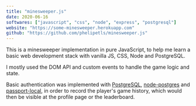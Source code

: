 ```yaml
---
title: "minesweeper.js"
date: 2020-06-16
softwares: ["javascript", "css", "node", "express", "postgresql"]
website: "https://some-minesweeper.herokuapp.com"
github: "https://github.com/phelipetls/minesweeper.js"
---
```


This is a minesweeper implementation in pure JavaScript, to help me learn a
basic web development stack with vanilla JS, CSS, Node and PostgreSQL.

I mostly used the DOM API and custom events to handle the game logic and state.

Basic authentication was implemented with [PostgreSQL](https://postgresql.org/),
[node-postgres](https://node-postgres.com/) and
[passport-local](http://www.passportjs.org/packages/passport-local/), in order
to record the player's game history, which would then be visible at the profile page or
the leaderboard.
